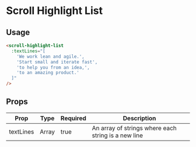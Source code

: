 # Scroll Highlight List

## Usage

```html
<scroll-highlight-list
  :textLines="[
    'We work lean and agile.',
    'Start small and iterate fast',
    'to help you from an idea,',
    'to an amazing product.'
  ]"
/>
```

## Props

| Prop | Type | Required | Description |
| --- | --- | --- | --- |
| textLines | Array | true | An array of strings where each string is a new line |
